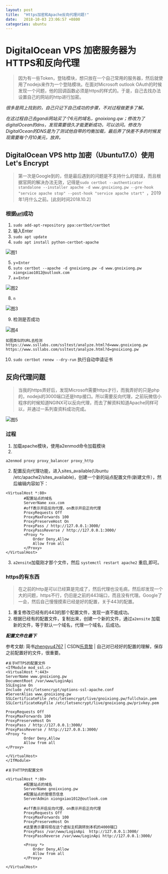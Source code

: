 ```yaml
---
layout: post
title:  "Https加密和Apache反向代理问题!"
date:   2018-10-03 23:06:57 +0800
categories: ubuntu
---
```


# DigitalOcean VPS 加密服务器为HTTPS和反向代理

>因为有一些Token，登陆模块，想只放在一个自己常用的服务器，然后就使用了nodejs来作为一个登陆模块。在面对Microsoft outlook OAuth的时候发现一个问题，他的回调函数必须是https的样式的。于是，自己去找办法设置自己的网站的http进行加密。

*很多是网上找到的，自己只记下自己成功的步骤，不对过程做更多了解。*

*在这过程自己去gandi网站买了个6元的域名，gnoixiong.qw；修改为了digitalOcean的dns，发现需要很久才能更新成功，可以访问。修改为DigitalOcean的DNS是为了测试他自带的均衡加载，最后弄了快差不多的时候发现需要每个月10美元，放弃。*
## DigitalOcean VPS http 加密（Ubuntu17.0）**使用Let's Encrypt**
>第一次是Google到的，但是最后遇到的问题是不支持什么的错误，而且根据官网的解决办法无效，记得是`sudo certbot --authenticator standalone --installer apache -d www.gnoixiong.pw --pre-hook "service apache stop" --post-hook "service apache start"
`，2019年1月什么之前。[此刻时间2018.10.2]

### 根据[url](https://devanswers.co/lets-encrypt-ssl-apache-ubuntu-18-04/)成功
1. `sudo add-apt-repository ppa:certbot/certbot`
2. 输入Enter
3. `sudo apt update`
4. `sudo apt install python-certbot-apache`

![图1](https://res.cloudinary.com/xiongxiao/image/upload/v1538577134/github/images/2018-10-03-01.png)

5. `y`+`Enter`
6. `suto certbot --apache -d gnoixiong.pw -d www.gnoixiong.pw
xiongxiao1012@outlook.com`
7. `a`+`Enter`

![图2](https://res.cloudinary.com/xiongxiao/image/upload/v1538577134/github/images/2018-10-03-02.png)

8. `n`

![图3](https://res.cloudinary.com/xiongxiao/image/upload/v1538577134/github/images/2018-10-03-03.png)

9. 检测是否成功

![图4](https://res.cloudinary.com/xiongxiao/image/upload/v1538577134/github/images/2018-10-03-04.png)

```
如图类似的URL去检测
https://www.ssllabs.com/ssltest/analyze.html?d=www.gnoixiong.pw
https://www.ssllabs.com/ssltest/analyze.html?d=gnoixiong.pw
```
10. `sudo certbot renew --dry-run` 执行自动申请证书

## 反向代理问题
>当我的https弄好后，发现Microsoft需要https才行，而我弄好的只是php的，nodejs的3000端口还是http接口。所以需要反向代理，之前玩微信小程序的时候知道NGINX可以反向代理，而去了解资料知道Apache同样可以，并通过一系列查资料成功完成。

![图5](https://res.cloudinary.com/xiongxiao/image/upload/v1538577134/github/images/2018-10-03-05.png)

### 过程

1. 加载apache模块，使用a2enmod命令加载模块
2. 
```
a2enmod proxy proxy_balancer proxy_http
```

2. 配置反向代理功能，进入sites_available(Ubuntu /etc/apache2/sites_available)，创建一个新的站点配置文件(新建文件），然后编辑内容如下：

```
<VirtualHost *:80>
        #配置站点的域名
        ServerName xxx.com
        #off表示开启反向代理，on表示开启正向代理
        ProxyRequests Off
        ProxyMaxForwards 100
        ProxyPreserveHost On
        ProxyPass / http://127.0.0.1:3000/
        ProxyPassReverse / http://127.0.0.1:3000/
        <Proxy *>
            Order Deny,Allow
            Allow from all
        </Proxy>
</VirtualHost>
```

3. `a2ensite`加载刚才那个文件，然后 `systemctl restart apache2`  重启,即可。

### https的有东西
>在之前的http是可以已经算是完成了，然后代理也没毛病，然后却发现一个大的问题，https不行，仍旧是之前的443端口，而且没有代理。Google了一会，然后自己慢慢摸索已经是好的配置，关于443的配置。

1. 重复修改已经有的443的那个配置文件，发现一直不能成功。
2. 根据已经有的配置文件，复制出来，创建一个新的文件，通过`a2ensite` 加载新的文件，等于默认一个域名，代理一个域名，后成功。

***配置文件在最下***

参考文献:
    简书[zhengyu4767](https://www.jianshu.com/p/47eca94680aa) |
    CSDN[乐意黎](https://blog.csdn.net/aerchi/article/details/73605496) |
    自己对已经好的配置的理解，保存之前配置好的文件，很重要。


```
#关于HTTPS的配置文件
<IfModule mod_ssl.c>
<VirtualHost *:443>
ServerName www.gnoixiong.pw
DocumentRoot /var/www/LoginApi
SSLEngine On
Include /etc/letsencrypt/options-ssl-apache.conf
#ServerAlias www.gnoixiong.pw
SSLCertificateFile /etc/letsencrypt/live/gnoixiong.pw/fullchain.pem
SSLCertificateKeyFile /etc/letsencrypt/live/gnoixiong.pw/privkey.pem

ProxyRequests Off
ProxyMaxForwards 100
ProxyPreserveHost On
ProxyPass / http://127.0.0.1:3000/
ProxyPassReverse / http://127.0.0.1:3000/
<Proxy *>
        Order Deny,Allow
        Allow from all
</Proxy>

</VirtualHost>
</IfModule>

#关于HTTP的配置文件

<VirtualHost *:80>
        #配置站点的域名
        ServerName gnoixxiong.pw
        #配置站点的管理员信息
        ServerAdmin xiongxiao1012@outlook.com

        #off表示开启反向代理，on表示开启正向代理
        ProxyRequests Off
        ProxyMaxForwards 100
        ProxyPreserveHost On
        #这里表示要将现在这个虚拟主机跳转到本机的4000端口
        ProxyPass /var/www/LoginApi  http://127.0.0.1:3000/
        ProxyPassReverse /var/www/LoginApi http://127.0.0.1:3000/

        <Proxy *>
            Order Deny,Allow
            Allow from all
        </Proxy>

</VirtualHost>        
```


